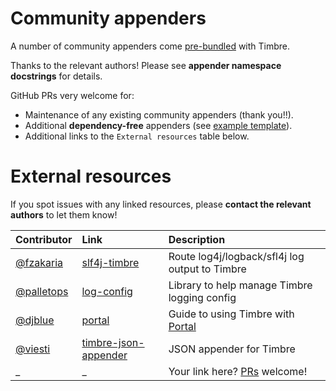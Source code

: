 # Community appenders

A number of community appenders come [pre-bundled](https://github.com/taoensso/timbre/tree/master/src/taoensso/timbre/appenders/community) with Timbre.

Thanks to the relevant authors! Please see **appender namespace docstrings** for details.

GitHub PRs very welcome for:

  - Maintenance of any existing community appenders (thank you!!).
  - Additional **dependency-free** appenders (see [example template](https://github.com/taoensso/timbre/blob/master/src/taoensso/timbre/appenders/example.clj)).
  - Additional links to the `External resources` table below.

# External resources

If you spot issues with any linked resources, please **contact the relevant authors** to let them know!

Contributor | Link | Description
:-- | :-- | :--
[@fzakaria](https://github.com/fzakaria) | [slf4j-timbre](https://github.com/fzakaria/slf4j-timbre) | Route log4j/logback/sfl4j log output to Timbre
[@palletops](https://github.com/palletops) | [log-config](https://github.com/palletops/log-config)  | Library to help manage Timbre logging config
[@djblue](https://github.com/djblue) | [portal](https://github.com/djblue/portal/tree/master/examples/timbre) | Guide to using Timbre with [Portal](https://github.com/djblue/portal)
[@viesti](https://github.com/viesti) | [timbre-json-appender](https://github.com/viesti/timbre-json-appender/) | JSON appender for Timbre
_ | _ | Your link here? [PRs](../wiki#contributions-welcome) welcome!
